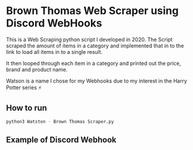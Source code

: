 # Brown Thomas Web Scraper using Discord WebHooks

This is a Web Scraping python script I developed in 2020. The Script scraped the amount of items in a category and implemented that in to the link to load all items in to a single result.

It then looped through each item in a category and printed out the price, brand and product name.

Watson is a name I chose for my Webhooks due to my interest in the Harry Potter series ⚡️

## How to run
```bash
python3 Watston - Brown Thomas Scraper.py
```

## Example of Discord Webhook
